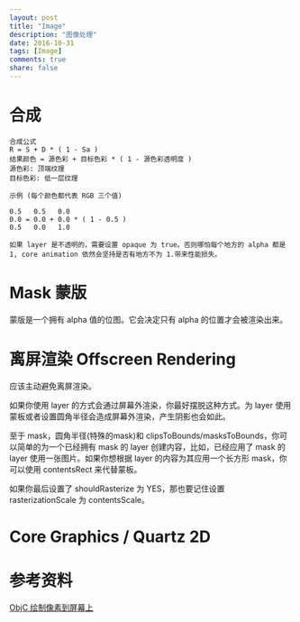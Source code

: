 ```yaml
---
layout: post
title: "Image"
description: "图像处理"
date: 2016-10-31
tags: [Image]
comments: true
share: false
---
```


# 合成

```
合成公式 
R = S + D * ( 1 - Sa )
结果颜色 = 源色彩 + 目标色彩 * ( 1 - 源色彩透明度 )
源色彩: 顶端纹理
目标色彩: 低一层纹理

示例 (每个颜色都代表 RGB 三个值)

0.5   0.5   0.0
0.0 = 0.0 + 0.0 * ( 1 - 0.5 )
0.5   0.0   1.0

如果 layer 是不透明的，需要设置 opaque 为 true。否则哪怕每个地方的 alpha 都是 1, core animation 依然会坚持是否有地方不为 1.带来性能损失。
```

# Mask 蒙版

蒙版是一个拥有 alpha 值的位图。它会决定只有 alpha 的位置才会被渲染出来。

# 离屏渲染 Offscreen Rendering

应该主动避免离屏渲染。

如果你使用 layer 的方式会通过屏幕外渲染，你最好摆脱这种方式。为 layer 使用蒙板或者设置圆角半径会造成屏幕外渲染，产生阴影也会如此。

至于 mask，圆角半径(特殊的mask)和 clipsToBounds/masksToBounds，你可以简单的为一个已经拥有 mask 的 layer 创建内容，比如，已经应用了 mask 的 layer 使用一张图片。如果你想根据 layer 的内容为其应用一个长方形 mask，你可以使用 contentsRect 来代替蒙板。

如果你最后设置了 shouldRasterize 为 YES，那也要记住设置 rasterizationScale 为 contentsScale。

# Core Graphics / Quartz 2D



# 参考资料

[ObjC 绘制像素到屏幕上](https://objccn.io/issue-3-1/)



